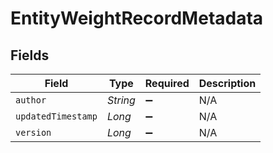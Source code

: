 # EntityWeightRecordMetadata


## Fields

| Field              | Type               | Required           | Description        |
| ------------------ | ------------------ | ------------------ | ------------------ |
| `author`           | *String*           | :heavy_minus_sign: | N/A                |
| `updatedTimestamp` | *Long*             | :heavy_minus_sign: | N/A                |
| `version`          | *Long*             | :heavy_minus_sign: | N/A                |